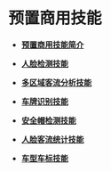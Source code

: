 # 预置商用技能<a name="hilens_02_0094"></a>

-   **[预置商用技能简介](预置商用技能简介.md)**  

-   **[人脸检测技能](人脸检测技能.md)**  

-   **[多区域客流分析技能](多区域客流分析技能.md)**  

-   **[车牌识别技能](车牌识别技能.md)**  

-   **[安全帽检测技能](安全帽检测技能.md)**  

-   **[人脸客流统计技能](人脸客流统计技能.md)**  

-   **[车型车标技能](车型车标技能.md)**  


